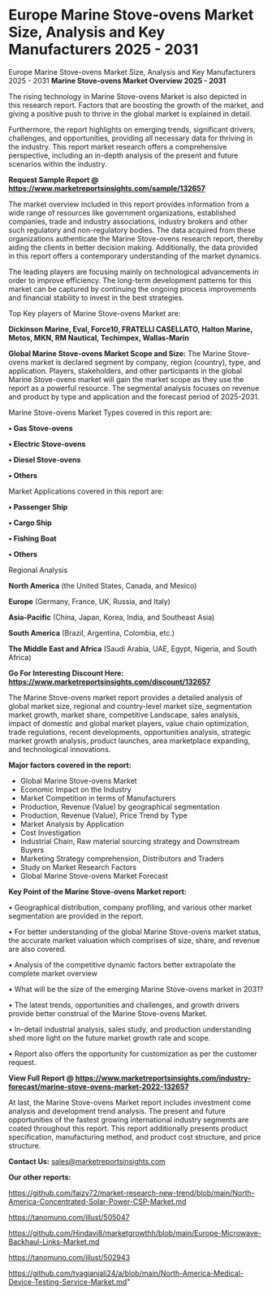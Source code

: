 # Europe Marine Stove-ovens Market Size, Analysis and Key Manufacturers 2025 - 2031
Europe Marine Stove-ovens Market Size, Analysis and Key Manufacturers 2025 - 2031
<Strong> Marine Stove-ovens Market Overview 2025 - 2031</strong>

The rising technology in Marine Stove-ovens Market is also depicted in this research report. Factors that are boosting the growth of the market, and giving a positive push to thrive in the global market is explained in detail.

Furthermore, the report highlights on emerging trends, significant drivers, challenges, and opportunities, providing all necessary data for thriving in the industry. This report market research offers a comprehensive perspective, including an in-depth analysis of the present and future scenarios within the industry.

<strong>Request Sample Report @ <a href=https://www.marketreportsinsights.com/sample/132657>https://www.marketreportsinsights.com/sample/132657</a></strong>

The market overview included in this report provides information from a wide range of resources like government organizations, established companies, trade and industry associations, industry brokers and other such regulatory and non-regulatory bodies. The data acquired from these organizations authenticate the Marine Stove-ovens research report, thereby aiding the clients in better decision making. Additionally, the data provided in this report offers a contemporary understanding of the market dynamics.

The leading players are focusing mainly on technological advancements in order to improve efficiency. The long-term development patterns for this market can be captured by continuing the ongoing process improvements and financial stability to invest in the best strategies.

Top Key players of Marine Stove-ovens Market are:

<strong>Dickinson Marine, Eval, Force10, FRATELLI CASELLATO, Halton Marine, Metos, MKN, RM Nautical, Techimpex, Wallas-Marin</strong>

<strong><b>Global Marine Stove-ovens Market Scope and Size:</b></strong>
The Marine Stove-ovens market is declared segment by company, region (country), type, and application. Players, stakeholders, and other participants in the global Marine Stove-ovens market will gain the market scope as they use the report as a powerful resource. The segmental analysis focuses on revenue and product by type and application and the forecast period of 2025-2031.

Marine Stove-ovens Market Types covered in this report are:

<strong>• Gas Stove-ovens

• Electric Stove-ovens

• Diesel Stove-ovens

• Others</strong>

Market Applications covered in this report are:

<strong>• Passenger Ship

• Cargo Ship

• Fishing Boat

• Others</strong> 

Regional Analysis

<strong>North America</strong> (the United States, Canada, and Mexico)

<strong>Europe</strong> (Germany, France, UK, Russia, and Italy)

<strong>Asia-Pacific</strong> (China, Japan, Korea, India, and Southeast Asia)

<strong>South America</strong> (Brazil, Argentina, Colombia, etc.)

<strong>The Middle East and Africa</strong> (Saudi Arabia, UAE, Egypt, Nigeria, and South Africa)

<strong>Go For Interesting Discount Here: <a href=https://www.marketreportsinsights.com/discount/132657>https://www.marketreportsinsights.com/discount/132657</a></strong>

The Marine Stove-ovens market report provides a detailed analysis of global market size, regional and country-level market size, segmentation market growth, market share, competitive Landscape, sales analysis, impact of domestic and global market players, value chain optimization, trade regulations, recent developments, opportunities analysis, strategic market growth analysis, product launches, area marketplace expanding, and technological innovations.

<strong><b>Major factors covered in the report:</b></strong>
<ul>
  <li>Global Marine Stove-ovens Market </li>
  <li>Economic Impact on the Industry</li>
  <li>Market Competition in terms of Manufacturers</li>
  <li>Production, Revenue (Value) by geographical segmentation</li>
  <li>Production, Revenue (Value), Price Trend by Type</li>
  <li>Market Analysis by Application</li>
  <li>Cost Investigation</li>
  <li>Industrial Chain, Raw material sourcing strategy and Downstream Buyers</li>
  <li>Marketing Strategy comprehension, Distributors and Traders</li>
  <li>Study on Market Research Factors</li>
  <li>Global Marine Stove-ovens Market Forecast</li>
</ul>

<strong><b>Key Point of the Marine Stove-ovens Market report:</b></strong>

• Geographical distribution, company profiling, and various other market segmentation are provided in the report.

• For better understanding of the global Marine Stove-ovens market status, the accurate market valuation which comprises of size, share, and revenue are also covered.

• Analysis of the competitive dynamic factors better extrapolate the complete market overview

• What will be the size of the emerging Marine Stove-ovens market in 2031?

• The latest trends, opportunities and challenges, and growth drivers provide better construal of the Marine Stove-ovens Market.

• In-detail industrial analysis, sales study, and production understanding shed more light on the future market growth rate and scope.

• Report also offers the opportunity for customization as per the customer request.

<strong><b>View Full Report @ <a href=https://www.marketreportsinsights.com/industry-forecast/marine-stove-ovens-market-2022-132657>https://www.marketreportsinsights.com/industry-forecast/marine-stove-ovens-market-2022-132657</a></b></strong>


At last, the Marine Stove-ovens Market report includes investment come analysis and development trend analysis. The present and future opportunities of the fastest growing international industry segments are coated throughout this report. This report additionally presents product specification, manufacturing method, and product cost structure, and price structure.

<strong>Contact Us:</strong>
sales@marketreportsinsights.com

<strong>Our other reports:</strong>

<a href=https://github.com/faizy72/market-research-new-trend/blob/main/North-America-Concentrated-Solar-Power-CSP-Market.md>https://github.com/faizy72/market-research-new-trend/blob/main/North-America-Concentrated-Solar-Power-CSP-Market.md</a>

<a href=https://tanomuno.com/illust/505047>https://tanomuno.com/illust/505047</a>

<a href=https://github.com/Hindavi8/marketgrowthh/blob/main/Europe-Microwave-Backhaul-Links-Market.md>https://github.com/Hindavi8/marketgrowthh/blob/main/Europe-Microwave-Backhaul-Links-Market.md</a>

<a href=https://tanomuno.com/illust/502943>https://tanomuno.com/illust/502943</a>

<a href=https://github.com/tyagianjali24/a/blob/main/North-America-Medical-Device-Testing-Service-Market.md>https://github.com/tyagianjali24/a/blob/main/North-America-Medical-Device-Testing-Service-Market.md</a>"
